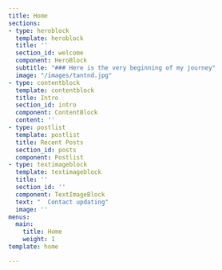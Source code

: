 ```yaml
---
title: Home
sections:
- type: heroblock
  template: heroblock
  title: ''
  section_id: welcome
  component: HeroBlock
  subtitle: "### Here is the very beginning of my journey"
  image: "/images/tantnd.jpg"
- type: contentblock
  template: contentblock
  title: Intro
  section_id: intro
  component: ContentBlock
  content: ''
- type: postlist
  template: postlist
  title: Recent Posts
  section_id: posts
  component: Postlist
- type: textimageblock
  template: textimageblock
  title: ''
  section_id: ''
  component: TextImageBlock
  text: "  Contact updating"
  image: ''
menus:
  main:
    title: Home
    weight: 1
template: home

---
```

